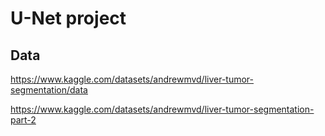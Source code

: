 # U-Net project

## Data

https://www.kaggle.com/datasets/andrewmvd/liver-tumor-segmentation/data

https://www.kaggle.com/datasets/andrewmvd/liver-tumor-segmentation-part-2
